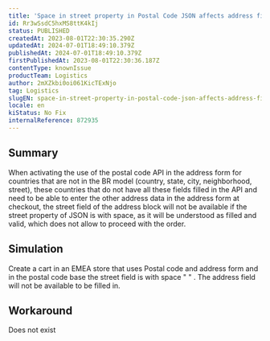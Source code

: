 ```yaml
---
title: 'Space in street property in Postal Code JSON affects address field display at checkout'
id: Rr3wSsdC5hxMS8ttK4kIj
status: PUBLISHED
createdAt: 2023-08-01T22:30:35.290Z
updatedAt: 2024-07-01T18:49:10.379Z
publishedAt: 2024-07-01T18:49:10.379Z
firstPublishedAt: 2023-08-01T22:30:36.187Z
contentType: knownIssue
productTeam: Logistics
author: 2mXZkbi0oi061KicTExNjo
tag: Logistics
slugEN: space-in-street-property-in-postal-code-json-affects-address-field-display-at-checkout
locale: en
kiStatus: No Fix
internalReference: 872935
---
```


## Summary


When activating the use of the postal code API in the address form for countries that are not in the BR model (country, state, city, neighborhood, street), these countries that do not have all these fields filled in the API and need to be able to enter the other address data in the address form at checkout, the street field of the address block will not be available if the street property of JSON is with space, as it will be understood as filled and valid, which does not allow to proceed with the order.



##

## Simulation


Create a cart in an EMEA store that uses Postal code and address form and in the postal code base the street field is with space " " .
The address field will not be available to be filled in.


##

## Workaround


Does not exist





